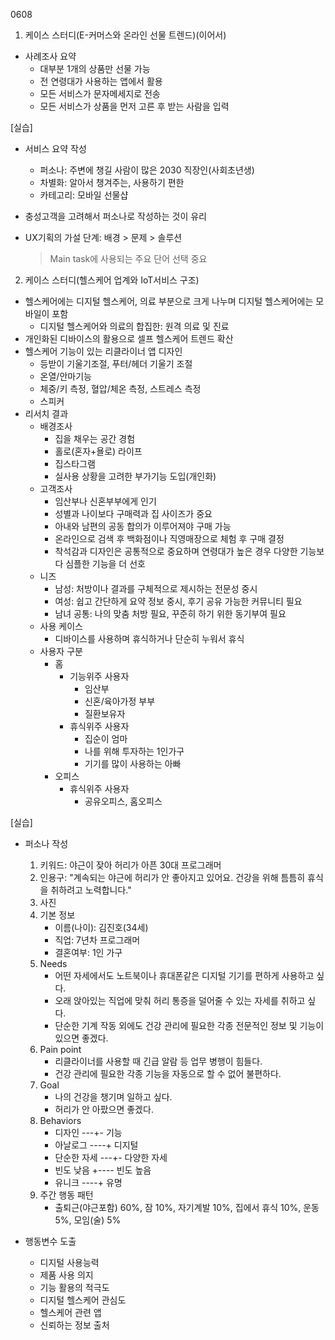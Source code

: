 0608
1. 케이스 스터디(E-커머스와 온라인 선물 트렌드)(이어서)
- 사례조사 요약
    - 대부분 1개의 상품만 선물 가능
    - 전 연령대가 사용하는 앱에서 활용
    - 모든 서비스가 문자메세지로 전송
    - 모든 서비스가 상품을 먼저 고른 후 받는 사람을 입력

[실습]
- 서비스 요약 작성
    - 퍼소나: 주변에 챙길 사람이 많은 2030 직장인(사회초년생)
    - 차별화: 알아서 챙겨주는, 사용하기 편한
    - 카테고리: 모바일 선물샵

- 충성고객을 고려해서 퍼소나로 작성하는 것이 유리
- UX기획의 가설 단계: 배경 > 문제 > 솔루션
    > Main task에 사용되는 주요 단어 선택 중요

2. 케이스 스터디(헬스케어 업계와 IoT서비스 구조)
- 헬스케어에는 디지털 헬스케어, 의료 부분으로 크게 나누며 디지털 헬스케어에는 모바일이 포함
    - 디지털 헬스케어와 의료의 합집한: 원격 의료 및 진료
- 개인화된 디바이스의 활용으로 셀프 헬스케어 트렌드 확산
- 헬스케어 기능이 있는 리클라이너 앱 디자인
    - 등받이 기울기조절, 푸터/헤더 기울기 조절
    - 온열/안마기능
    - 체중/키 측정, 혈압/체온 측정, 스트레스 측정
    - 스피커
- 리서치 결과
    - 배경조사
        - 집을 채우는 공간 경험
        - 홀로(혼자+욜로) 라이프
        - 집스타그램
        - 실사용 상황을 고려한 부가기능 도입(개인화)
    - 고객조사
        - 임산부나 신혼부부에게 인기
        - 성별과 나이보다 구매력과 집 사이즈가 중요
        - 아내와 남편의 공동 합의가 이루어져야 구매 가능
        - 온라인으로 검색 후 백화점이나 직영매장으로 체험 후 구매 결정
        - 착석감과 디자인은 공통적으로 중요하며 연령대가 높은 경우 다양한 기능보다 심플한 기능을 더 선호
    - 니즈
        - 남성: 처방이나 결과를 구체적으로 제시하는 전문성 중시
        - 여성: 쉽고 간단하게 요약 정보 중시, 후기 공유 가능한 커뮤니티 필요
        - 남녀 공통: 나의 맞춤 처방 필요, 꾸준히 하기 위한 동기부여 필요
    - 사용 케이스
        - 디바이스를 사용하며 휴식하거나 단순히 누워서 휴식
    - 사용자 구분
        - 홈
            - 기능위주 사용자
                - 임산부
                - 신혼/육아가정 부부
                - 질환보유자
            - 휴식위주 사용자
                - 집순이 엄마
                - 나를 위해 투자하는 1인가구
                - 기기를 많이 사용하는 아빠
        - 오피스
            - 휴식위주 사용자
                - 공유오피스, 홈오피스
        
[실습]
- 퍼소나 작성
    1. 키워드: 야근이 잦아 허리가 아픈 30대 프로그래머
    2. 인용구: "계속되는 야근에 허리가 안 좋아지고 있어요. 건강을 위해 틈틈히 휴식을 취하려고 노력합니다."
    3. 사진
    4. 기본 정보
        - 이름(나이): 김진호(34세)
        - 직업: 7년차 프로그래머
        - 결혼여부: 1인 가구
    5. Needs
        - 어떤 자세에서도 노트북이나 휴대폰같은 디지털 기기를 편하게 사용하고 싶다.
        - 오래 앉아있는 직업에 맞춰 허리 통증을 덜어줄 수 있는 자세를 취하고 싶다.
        - 단순한 기계 작동 외에도 건강 관리에 필요한 각종 전문적인 정보 및 기능이 있으면 좋겠다.
    6. Pain point
        - 리클라이너를 사용할 때 긴급 알람 등 업무 병행이 힘들다.
        - 건강 관리에 필요한 각종 기능을 자동으로 할 수 없어 불편하다.
    7. Goal
        - 나의 건강을 챙기며 일하고 싶다.
        - 허리가 안 아팠으면 좋겠다.
    8. Behaviors
        - 디자인 ---+- 기능
        - 아날로그 ----+ 디지털
        - 단순한 자세 ---+- 다양한 자세
        - 빈도 낮음 +---- 빈도 높음
        - 유니크 ----+ 유명
    9. 주간 행동 패턴
        - 출퇴근(야근포함) 60%, 잠 10%, 자기계발 10%, 집에서 휴식 10%, 운동 5%, 모임(술) 5%

- 행동변수 도출
    - 디지털 사용능력
    - 제품 사용 의지
    - 기능 활용의 적극도
    - 디지털 헬스케어 관심도
    - 헬스케어 관련 앱
    - 신뢰하는 정보 출처
    